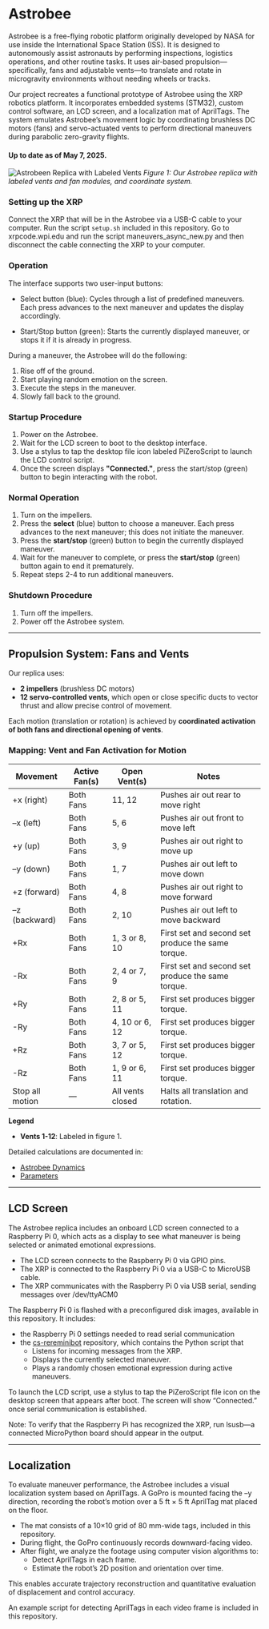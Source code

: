 # Astrobee

Astrobee is a free-flying robotic platform originally developed by NASA for use inside the International Space Station (ISS). It is designed to autonomously assist astronauts by performing inspections, logistics operations, and other routine tasks. It uses air-based propulsion—specifically, fans and adjustable vents—to translate and rotate in microgravity environments without needing wheels or tracks.

Our project recreates a functional prototype of Astrobee using the XRP robotics platform. It incorporates embedded systems (STM32), custom control software, an LCD screen, and a localization mat of AprilTags. The system emulates Astrobee’s movement logic by coordinating brushless DC motors (fans) and servo-actuated vents to perform directional maneuvers during parabolic zero-gravity flights.

#### Up to date as of May 7, 2025.
![Astrobeen Replica with Labeled Vents](https://github.com/user-attachments/assets/233e7bd6-7513-4d07-aba8-a1956a2d583d)
*Figure 1: Our Astrobee replica with labeled vents and fan modules, and coordinate system.*

### Setting up the XRP
Connect the XRP that will be in the Astrobee via a USB-C cable to your computer. Run the script `setup.sh` included in this repository. Go to xrpcode.wpi.edu and run the script maneuvers_async_new.py and then disconnect the cable connecting the XRP to your computer.

### Operation
The interface supports two user-input buttons:

- Select button (blue): Cycles through a list of predefined maneuvers. Each press advances to the next maneuver and updates the display accordingly.

- Start/Stop button (green): Starts the currently displayed maneuver, or stops it if it is already in progress.

During a maneuver, the Astrobee will do the following:
1. Rise off of the ground.
2. Start playing random emotion on the screen.
3. Execute the steps in the maneuver.
4. Slowly fall back to the ground.

### Startup Procedure
1. Power on the Astrobee.
2. Wait for the LCD screen to boot to the desktop interface.
3. Use a stylus to tap the desktop file icon labeled PiZeroScript to launch the LCD control script.
4. Once the screen displays **"Connected."**, press the start/stop (green) button to begin interacting with the robot. 
   
### Normal Operation
1. Turn on the impellers. 
2. Press the **select** (blue) button to choose a maneuver. Each press advances to the next maneuver; this does not initiate the maneuver.
3. Press the **start/stop** (green) button to begin the currently displayed maneuver.
4. Wait for the maneuver to complete, or press the **start/stop** (green) button again to end it prematurely.
5. Repeat steps 2-4 to run additional maneuvers. 

### Shutdown Procedure
1. Turn off the impellers.
2. Power off the Astrobee system.

---

## Propulsion System: Fans and Vents

Our replica uses:

* **2 impellers** (brushless DC motors)
* **12 servo-controlled vents**, which open or close specific ducts to vector thrust and allow precise control of movement.

Each motion (translation or rotation) is achieved by **coordinated activation of both fans and directional opening of vents**.

### Mapping: Vent and Fan Activation for Motion

| **Movement**    | **Active Fan(s)** | **Open Vent(s)** | **Notes**                                         |
| --------------- | ----------------- | ---------------- | --------------------------------------------------|
| +x (right)      | Both Fans         | 11, 12           | Pushes air out rear to move right                 |
| –x (left)       | Both Fans         | 5, 6             | Pushes air out front to move left                 |
| +y (up)         | Both Fans         | 3, 9             | Pushes air out right to move up                   |
| –y (down)       | Both Fans         | 1, 7             | Pushes air out left to move down                  |
| +z (forward)    | Both Fans         | 4, 8             | Pushes air out right to move forward              |
| –z (backward)   | Both Fans         | 2, 10            | Pushes air out left to move backward              |
| +Rx             | Both Fans         | 1, 3  or 8, 10   | First set and second set produce the same torque. |
| -Rx             | Both Fans         | 2, 4  or 7, 9    | First set and second set produce the same torque. |
| +Ry             | Both Fans         | 2, 8  or 5, 11   | First set produces bigger torque.                 |
| -Ry             | Both Fans         | 4, 10 or 6, 12   | First set produces bigger torque.                 |
| +Rz             | Both Fans         | 3, 7  or 5, 12   | First set produces bigger torque.                 |
| -Rz             | Both Fans         | 1, 9  or 6, 11   | First set produces bigger torque.                 |
| Stop all motion | —                 | All vents closed | Halts all translation and rotation.               |

**Legend**
* **Vents 1-12**: Labeled in figure 1.

Detailed calculations are documented in:

- [Astrobee Dynamics](https://humorous-scarer-601.notion.site/Astrobee-Dynamics-1ba5e61c54338086a670dc6c97f83654)
- [Parameters](https://humorous-scarer-601.notion.site/Parameters-1c35e61c5433809589c2e20ca3862add)

---

## LCD Screen
The Astrobee replica includes an onboard LCD screen connected to a Raspberry Pi 0, which acts as a display to see what maneuver is being selected or animated emotional expressions. 

- The LCD screen connects to the Raspberry Pi 0 via GPIO pins.
- The XRP is connected to the Raspberry Pi 0 via a USB-C to MicroUSB cable.
- The XRP communicates with the Raspberry Pi 0 via USB serial, sending messages over /dev/ttyACM0

The Raspberry Pi 0 is flashed with a preconfigured disk images, available in this repository. It includes:
- the Raspberry Pi 0 settings needed to read serial communication
- the [cs-rereminibot](https://github.com/cornell-cup/cs-rereminibot) repository, which contains the Python script that
   - Listens for incoming messages from the XRP.
   - Displays the currently selected maneuver.
   - Plays a randomly chosen emotional expression during active maneuvers.
     
To launch the LCD script, use a stylus to tap the PiZeroScript file icon on the desktop screen that appears after boot. The screen will show “Connected.” once serial communication is established.

Note: To verify that the Raspberry Pi has recognized the XRP, run lsusb—a connected MicroPython board should appear in the output.

---

## Localization
To evaluate maneuver performance, the Astrobee includes a visual localization system based on AprilTags. A GoPro is mounted facing the –y direction, recording the robot’s motion over a 5 ft × 5 ft AprilTag mat placed on the floor.

- The mat consists of a 10×10 grid of 80 mm-wide tags, included in this repository.
- During flight, the GoPro continuously records downward-facing video.
- After flight, we analyze the footage using computer vision algorithms to:
  - Detect AprilTags in each frame.
  - Estimate the robot’s 2D position and orientation over time.

This enables accurate trajectory reconstruction and quantitative evaluation of displacement and control accuracy.

An example script for detecting AprilTags in each video frame is included in this repository.

